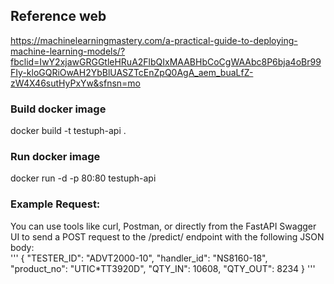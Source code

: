 ## Reference web 
https://machinelearningmastery.com/a-practical-guide-to-deploying-machine-learning-models/?fbclid=IwY2xjawGRGGtleHRuA2FlbQIxMAABHbCoCgWAAbc8P6bja4oBr99FIy-kloGQRiOwAH2YbBlUASZTcEnZpQ0AgA_aem_buaLfZ-zW4X46sutHyPxYw&sfnsn=mo
### Build docker image
docker build -t testuph-api .
### Run docker image
docker run -d -p 80:80 testuph-api
### Example Request:
You can use tools like curl, Postman, or directly from the FastAPI Swagger UI to send a POST request to the /predict/ endpoint with the following JSON body: <br>
'''
{
    "TESTER_ID": "ADVT2000-10",
    "handler_id": "NS8160-18",
    "product_no": "UTIC*TT3920D",
    "QTY_IN": 10608,
    "QTY_OUT": 8234
}
'''
